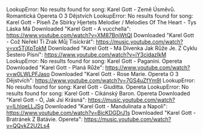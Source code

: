 LookupError: No results found for song: Karel Gott - Země Úsměvů. Romantická Opereta O 3
Dějstvích
LookupError: No results found for song: Karel Gott - Píseň Ze Sbírky Hjertets Melodier /
Melodies Of The Heart - Tys Láska Má
Downloaded "Karel Gott - A vucchella": https://www.youtube.com/watch?v=XM87BnjWtQI
Downloaded "Karel Gott - Což Neřekl Ti Zrak Můj Tisíckrát":
https://music.youtube.com/watch?v=vx5TjXpTokM
Downloaded "Karel Gott - Má Dívenka Jak Růže Je. Z Cyklu Šestero Písní":
https://www.youtube.com/watch?v=iY3cidazIkM
LookupError: No results found for song: Karel Gott - Paganini. Opereta
Downloaded "Karel Gott - Planá Růže": https://www.youtube.com/watch?v=w0LWLPFJaso
Downloaded "Karel Gott - Rose Marie. Opereta O 3 Dějstvích":
https://www.youtube.com/watch?v=7GS4uZfYm9I
LookupError: No results found for song: Karel Gott - Giuditta. Opereta
LookupError: No results found for song: Karel Gott - Cikánský Baron. Opereta
Downloaded "Karel Gott - Ó, Jak Jsi Krásná": https://music.youtube.com/watch?v=ILhlqeLLJSg
Downloaded "Karel Gott - Mandulinata a Napoli": https://www.youtube.com/watch?v=BicKDGDrJ1s
Downloaded "Karel Gott - Bratránek Z Batávie. Opereta":
https://music.youtube.com/watch?v=QQvkZ2U2Ls4